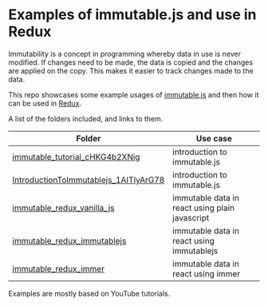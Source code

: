 # Examples of immutable.js and use in Redux

Immutability is a concept in programming whereby data in use is never modified. If changes need to be made, the data is copied and the changes are applied on the copy. This makes it easier to track changes made to the data.

This repo showcases some example usages of [immutable.js](https://immutable-js.github.io/immutable-js/) and then how it can be used in [Redux](https://redux.js.org/).

A list of the folders included, and links to them.

|Folder | Use case |
|-------|----------|
|[immutable_tutorial_cHKG4b2XNig](./immutable_tutorial_cHKG4b2XNig) |  introduction to immutable.js |
|[IntroductionToImmutablejs_1AITIyArG78](./IntroductionToImmutablejs_1AITIyArG78) | introduction to immutable.js |
|[immutable_redux_vanilla_js](./immutable_redux_vanilla_js) | immutable data in react using plain javascript |
|[immutable_redux_immutablejs](./immutable_redux_immutablejs) | immutable data in react using immutablejs |
|[immutable_redux_immer](.immutable_redux_immer) | immutable data in react using immer |

Examples are mostly based on YouTube tutorials.

